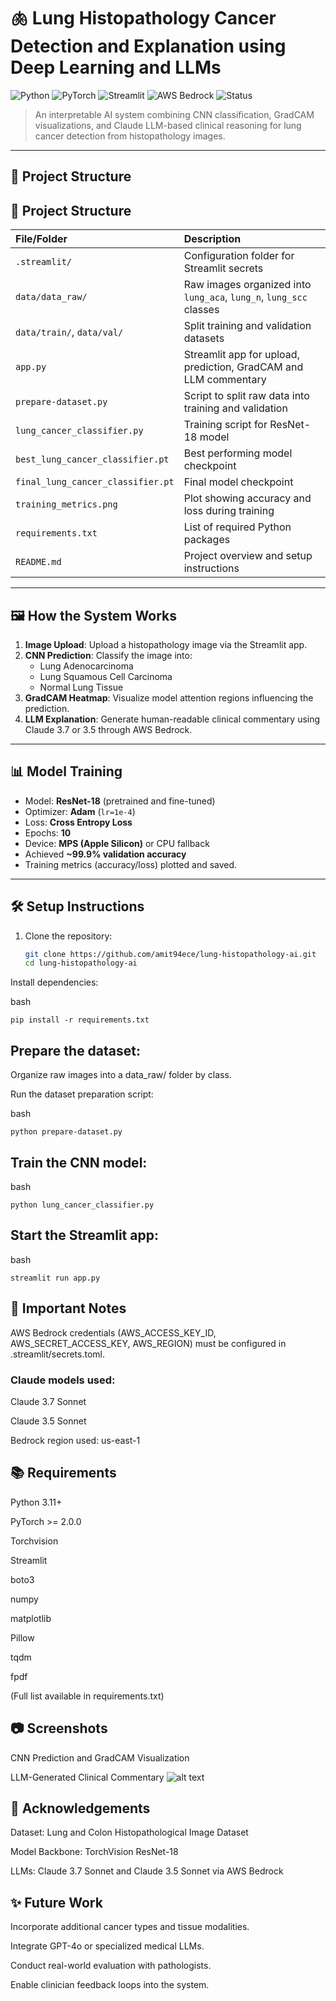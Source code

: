 # 🫁 Lung Histopathology Cancer Detection and Explanation using Deep Learning and LLMs

![Python](https://img.shields.io/badge/Python-3.11%2B-blue?logo=python)
![PyTorch](https://img.shields.io/badge/PyTorch-2.0+-ee4c2c?logo=pytorch)
![Streamlit](https://img.shields.io/badge/Streamlit-1.x-red?logo=streamlit)
![AWS Bedrock](https://img.shields.io/badge/AWS-Bedrock-orange?logo=amazonaws)
![Status](https://img.shields.io/badge/Project-High--Risk--Prototype-yellow)

> An interpretable AI system combining CNN classification, GradCAM visualizations, and Claude LLM-based clinical reasoning for lung cancer detection from histopathology images.

---

## 🚀 Project Structure


## 🚀 Project Structure

| File/Folder | Description |
|:------------|:------------|
| `.streamlit/` | Configuration folder for Streamlit secrets |
| `data/data_raw/` | Raw images organized into `lung_aca`, `lung_n`, `lung_scc` classes |
| `data/train/`, `data/val/` | Split training and validation datasets |
| `app.py` | Streamlit app for upload, prediction, GradCAM and LLM commentary |
| `prepare-dataset.py` | Script to split raw data into training and validation |
| `lung_cancer_classifier.py` | Training script for ResNet-18 model |
| `best_lung_cancer_classifier.pt` | Best performing model checkpoint |
| `final_lung_cancer_classifier.pt` | Final model checkpoint |
| `training_metrics.png` | Plot showing accuracy and loss during training |
| `requirements.txt` | List of required Python packages |
| `README.md` | Project overview and setup instructions |

---

## 🖼️ How the System Works

1. **Image Upload**: Upload a histopathology image via the Streamlit app.
2. **CNN Prediction**: Classify the image into:
   - Lung Adenocarcinoma
   - Lung Squamous Cell Carcinoma
   - Normal Lung Tissue
3. **GradCAM Heatmap**: Visualize model attention regions influencing the prediction.
4. **LLM Explanation**: Generate human-readable clinical commentary using Claude 3.7 or 3.5 through AWS Bedrock.

---

## 📊 Model Training

- Model: **ResNet-18** (pretrained and fine-tuned)
- Optimizer: **Adam** (`lr=1e-4`)
- Loss: **Cross Entropy Loss**
- Epochs: **10**
- Device: **MPS (Apple Silicon)** or CPU fallback
- Achieved **~99.9% validation accuracy**
- Training metrics (accuracy/loss) plotted and saved.

---

## 🛠️ Setup Instructions

1. Clone the repository:
   ```bash
   git clone https://github.com/amit94ece/lung-histopathology-ai.git
   cd lung-histopathology-ai
Install dependencies:

bash
```
pip install -r requirements.txt
```

## Prepare the dataset:

Organize raw images into a data_raw/ folder by class.

Run the dataset preparation script:

bash
```
python prepare-dataset.py
```

## Train the CNN model:

bash
```
python lung_cancer_classifier.py
```

## Start the Streamlit app:

bash
```
streamlit run app.py
```

## 🔐 Important Notes
AWS Bedrock credentials (AWS_ACCESS_KEY_ID, AWS_SECRET_ACCESS_KEY, AWS_REGION) must be configured in .streamlit/secrets.toml.

### Claude models used:

Claude 3.7 Sonnet

Claude 3.5 Sonnet

Bedrock region used: us-east-1

## 📚 Requirements
Python 3.11+

PyTorch >= 2.0.0

Torchvision

Streamlit

boto3

numpy

matplotlib

Pillow

tqdm

fpdf

(Full list available in requirements.txt)

## 📷 Screenshots

CNN Prediction and GradCAM Visualization	

LLM-Generated Clinical Commentary
![alt text](image.png)

## 📌 Acknowledgements
Dataset: Lung and Colon Histopathological Image Dataset

Model Backbone: TorchVision ResNet-18

LLMs: Claude 3.7 Sonnet and Claude 3.5 Sonnet via AWS Bedrock

## ✨ Future Work
Incorporate additional cancer types and tissue modalities.

Integrate GPT-4o or specialized medical LLMs.

Conduct real-world evaluation with pathologists.

Enable clinician feedback loops into the system.